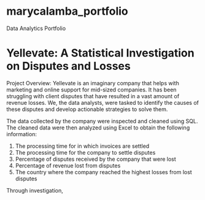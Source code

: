 # marycalamba_portfolio
Data Analytics Portfolio

# Yellevate: A Statistical Investigation on Disputes and Losses

Project Overview: Yellevate is an imaginary company that helps with marketing and online support for mid-sized companies. It has been struggling with client disputes that have resulted in a vast amount of revenue losses. We, the data analysts, were tasked to identify the causes of these disputes and develop actionable strategies to solve them.

The data collected by the company were inspected and cleaned using SQL. The cleaned data were then analyzed using Excel to obtain the following information:





1. The processing time for in which invoices are settled
2. The processing time for the company to settle disputes
3. Percentage of disputes received by the company that were lost
4. Percentage of revenue lost from disputes
5. The country where the company reached the highest losses from lost disputes

Through investigation, 
